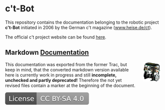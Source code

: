 # c't-Bot

This repository contains the documentation belonging to the robotic project **c't-Bot** initiated in 2006 by the German c't magazine (www.heise.de/ct).

The official c't project website can be found [here](http://www.heise.de/ct/projekte/c-t-Bot-und-c-t-Sim-284119.html).

## Markdown [Documentation](WikiStart/WikiStart.md)

<img src="WikiStart/bot.png" style="float: right; margin-left:2em; height: 64px;" />

This documentation was exported from the former Trac, but keep in mind, that the converted markdown version available here is currently work in progress and still **incomplete, unchecked and partly deprecated!** Therefore the not yet revised files contain a marker at the beginning of the document.

[![License: CC BY-SA 4.0](license.svg)](https://creativecommons.org/licenses/by-sa/4.0/)
